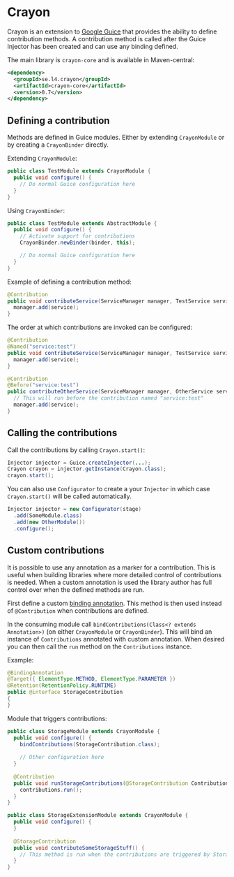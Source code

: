 # Crayon

Crayon is an extension to [Google Guice](https://github.com/google/guice) that provides the ability to define contribution methods. A contribution method is called after the Guice Injector has been created and can use any binding defined.

The main library is `crayon-core` and is available in Maven-central:

```xml
<dependency>
  <groupId>se.l4.crayon</groupId>
  <artifactId>crayon-core</artifactId>
  <version>0.7</version>
</dependency>
```

## Defining a contribution

Methods are defined in Guice modules. Either by extending `CrayonModule` or by creating a `CrayonBinder` directly.

Extending `CrayonModule`:

```java
public class TestModule extends CrayonModule {
  public void configure() {
    // Do normal Guice configuration here
  }
}
```

Using `CrayonBinder`:

```java
public class TestModule extends AbstractModule {
  public void configure() {
    // Activate support for contributions
    CrayonBinder.newBinder(binder, this);

    // Do normal Guice configuration here
  }
}
```

Example of defining a contribution method:

```java
@Contribution
public void contributeService(ServiceManager manager, TestService service) {
  manager.add(service);
}
```

The order at which contributions are invoked can be configured:

```java
@Contribution
@Named("service:test")
public void contributeService(ServiceManager manager, TestService service) {
  manager.add(service);
}

@Contribution
@Before("service:test")
public contributeOtherService(ServiceManager manager, OtherService service) {
  // This will run before the contribution named "service:test" 
  manager.add(service);
}
```

## Calling the contributions

Call the contributions by calling `Crayon.start()`:

```java
Injector injector = Guice.createInjector(...);
Crayon crayon = injector.getInstance(Crayon.class);
crayon.start();
```

You can also use `Configurator` to create a your `Injector` in which case
`Crayon.start()` will be called automatically.

```java
Injector injector = new Configurator(stage)
  .add(SomeModule.class)
  .add(new OtherModule())
  .configure();
```

## Custom contributions

It is possible to use any annotation as a marker for a contribution. This is useful when building libraries where more detailed control of contributions is needed. When a custom annotation is used the library author has full control over when the defined methods are run.

First define a custom [binding annotation](https://github.com/google/guice/wiki/BindingAnnotations). This method is then used instead of `@Contribution` when contributions are defined.

In the consuming module call `bindContributions(Class<? extends Annotation>)` (on either `CrayonModule` or `CrayonBinder`). This will bind an instance of `Contributions` annotated with custom annotation. When desired you can then call the `run` method on the `Contributions` instance.

Example:

```java
@BindingAnnotation
@Target({ ElementType.METHOD, ElementType.PARAMETER })
@Retention(RetentionPolicy.RUNTIME)
public @interface StorageContribution
{
}
```

Module that triggers contributions:

```java
public class StorageModule extends CrayonModule {
  public void configure() {
    bindContributions(StorageContribution.class);
    
    // Other configuration here
  }
  
  @Contribution
  public void runStorageContributions(@StorageContribution Contributions contributions) {
    contributions.run();
  }
}
```

```java
public class StorageExtensionModule extends CrayonModule {
  public void configure() {
  }
  
  @StorageContribution
  public void contributeSomeStorageStuff() {
    // This method is run when the contributions are triggered by StorageModule
  }
}
``` 